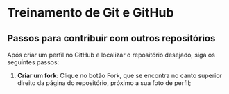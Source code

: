 # Treinamento de Git e GitHub

## Passos para contribuir com outros repositórios
Após criar um perfil no GitHub e localizar o repositório desejado, siga os seguintes passos:

1. **Criar um fork**: Clique no botão Fork, que se encontra no canto superior direito da página do repositório, próximo a sua foto de perfil;
